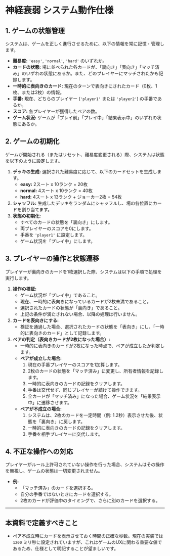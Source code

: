 # 神経衰弱 システム動作仕様

## 1. ゲームの状態管理
システムは、ゲームを正しく進行させるために、以下の情報を常に記憶・管理します。

- **難易度:** `'easy'`, `'normal'`, `'hard'` のいずれか。
- **カードの状態:** 場に並べられた各カードが、「裏向き」「表向き」「マッチ済み」のいずれの状態にあるか。また、どのプレイヤーにマッチされたかも記録します。
- **一時的に表向きのカード:** 現在のターンで表向きにされたカード（0枚、1枚、または2枚）の情報。
- **手番:** 現在、どちらのプレイヤー (`'player1'` または `'player2'`) の手番であるか。
- **スコア:** 各プレイヤーが獲得したペアの数。
- **ゲーム状況:** ゲームが「プレイ前」「プレイ中」「結果表示中」のいずれの状態にあるか。

## 2. ゲームの初期化
ゲームが開始される（またはリセット、難易度変更される）際、システムは状態を以下のように設定します。

1.  **デッキの生成:** 選択された難易度に応じて、以下のカードセットを生成します。
    - **easy:** 2スート x 10ランク = 20枚
    - **normal:** 4スート x 10ランク = 40枚
    - **hard:** 4スート x 13ランク + ジョーカー2枚 = 54枚
2.  **シャッフル:** 生成したデッキをランダムにシャッフルし、場の各位置にカードを割り当てます。
3.  **状態の初期化:**
    -   すべてのカードの状態を「裏向き」にします。
    -   両プレイヤーのスコアを0にします。
    -   手番を `'player1'` に設定します。
    -   ゲーム状況を「プレイ中」にします。

## 3. プレイヤーの操作と状態遷移
プレイヤーが裏向きのカードを1枚選択した際、システムは以下の手順で処理を実行します。

1.  **操作の検証:**
    -   ゲーム状況が「プレイ中」であること。
    -   現在、一時的に表向きになっているカードが2枚未満であること。
    -   選択されたカードの状態が「裏向き」であること。
    -   上記の条件が満たされない場合、以降の処理は行いません。
2.  **カードを表向きにする:**
    -   検証を通過した場合、選択されたカードの状態を「表向き」にし、「一時的に表向きのカード」として記録します。
3.  **ペアの判定（表向きカードが2枚になった場合）:**
    -   一時的に表向きのカードが2枚になった時点で、ペアが成立したか判定します。
    -   **ペアが成立した場合:**
        1.  現在の手番プレイヤーのスコアを1加算します。
        2.  2枚のカードの状態を「マッチ済み」に変更し、所有者情報を記録します。
        3.  一時的に表向きのカードの記録をクリアします。
        4.  手番は交代せず、同じプレイヤーが続けて操作できます。
        5.  全カードが「マッチ済み」になった場合、ゲーム状況を「結果表示中」に遷移させます。
    -   **ペアが不成立の場合:**
        1.  システムは、2枚のカードを一定時間（例: 1.2秒）表示させた後、状態を「裏向き」に戻します。
        2.  一時的に表向きのカードの記録をクリアします。
        3.  手番を相手プレイヤーに交代します。

## 4. 不正な操作への対応
プレイヤーがルール上許可されていない操作を行った場合、システムはその操作を無視し、ゲームの状態は一切変更されません。
- **例:**
  - 「マッチ済み」のカードを選択する。
  - 自分の手番ではないときにカードを選択する。
  - 2枚のカードが評価中のタイミングで、さらに別のカードを選択する。

---
## 本資料で定義すべきこと
- ペア不成立時にカードを表示させておく時間の正確な秒数。現在の実装では `1200` ミリ秒に設定されていますが、これはゲームのUXに関わる重要な値であるため、仕様として明記することが望ましいです。
